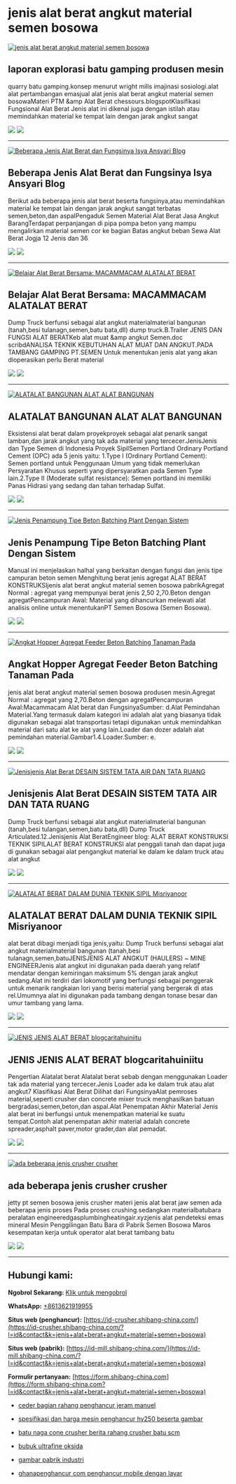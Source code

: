 # jenis alat berat angkut material semen bosowa

<a href="https://swt.shibang-china.com/?l=id&img&k=jenis+alat+berat+angkut+material+semen+bosowa" target="_blank">![jenis alat berat angkut material semen bosowa](http://static.shibang-china.com/all-800x300/746.jpg)</a>

## laporan explorasi batu gamping produsen mesin
quarry batu gamping.konsep menurut wright mills imajinasi sosiologi.alat alat pertambangan emasjual alat jenis alat berat angkut material semen bosowaMateri PTM &amp Alat Berat chessours.blogspotKlasifikasi Fungsional Alat Berat Jenis alat ini dikenal juga dengan istilah atau memindahkan material ke tempat lain dengan jarak angkut sangat


<a href="https://whatsapp.shibangsoft.com/WhatsApp.php" target="_blank" title="WhatsApp">![](http://static.shibang-china.com/icon/whatsapp.png)</a> <a href="https://swt.shibang-china.com/?l=id&icon&k=jenis+alat+berat+angkut+material+semen+bosowa" target="_blank">![](http://static.shibang-china.com/icon/chat-id.png)</a>

---

<a href="https://swt.shibang-china.com/?l=id&img&k=jenis+alat+berat+angkut+material+semen+bosowa" target="_blank">![Beberapa Jenis Alat Berat dan Fungsinya Isya Ansyari Blog](http://static.shibang-china.com/all-800x300/180.jpg)</a>

## Beberapa Jenis Alat Berat dan Fungsinya Isya Ansyari Blog
Berikut ada beberapa jenis alat berat beserta fungsinya,atau memindahkan material ke tempat lain dengan jarak angkut sangat terbatas semen,beton,dan aspalPengaduk Semen Material Alat Berat Jasa Angkut BarangTerdapat perpanjangan di pipa pompa beton yang mampu mengalirkan material semen cor ke bagian Batas angkut beban Sewa Alat Berat Jogja 12 Jenis dan 36


<a href="https://whatsapp.shibangsoft.com/WhatsApp.php" target="_blank" title="WhatsApp">![](http://static.shibang-china.com/icon/whatsapp.png)</a> <a href="https://swt.shibang-china.com/?l=id&icon&k=jenis+alat+berat+angkut+material+semen+bosowa" target="_blank">![](http://static.shibang-china.com/icon/chat-id.png)</a>

---

<a href="https://swt.shibang-china.com/?l=id&img&k=jenis+alat+berat+angkut+material+semen+bosowa" target="_blank">![Belajar Alat Berat Bersama: MACAMMACAM ALATALAT BERAT](http://static.shibang-china.com/all-800x300/922.jpg)</a>

## Belajar Alat Berat Bersama: MACAMMACAM ALATALAT BERAT
Dump Truck berfunsi sebagai alat angkut materialmaterial bangunan (tanah,besi tulanagn,semen,batu bata,dll) dump truck.B.Trailer JENIS DAN FUNGSI ALAT BERATKeb alat muat &amp angkut Semen.doc scribdANALISA TEKNIK KEBUTUHAN ALAT MUAT DAN ANGKUT.PADA TAMBANG GAMPING PT.SEMEN Untuk menentukan jenis alat yang akan dioperasikan perlu Berat material


<a href="https://whatsapp.shibangsoft.com/WhatsApp.php" target="_blank" title="WhatsApp">![](http://static.shibang-china.com/icon/whatsapp.png)</a> <a href="https://swt.shibang-china.com/?l=id&icon&k=jenis+alat+berat+angkut+material+semen+bosowa" target="_blank">![](http://static.shibang-china.com/icon/chat-id.png)</a>

---

<a href="https://swt.shibang-china.com/?l=id&img&k=jenis+alat+berat+angkut+material+semen+bosowa" target="_blank">![ALATALAT BANGUNAN ALAT ALAT BANGUNAN](http://static.shibang-china.com/all-800x300/612.jpg)</a>

## ALATALAT BANGUNAN ALAT ALAT BANGUNAN
Eksistensi alat berat dalam proyekproyek sebagai alat penarik sangat lamban,dan jarak angkut yang tak ada material yang tercecer.JenisJenis dan Type Semen di Indonesia Proyek SipilSemen Portland Ordinary Portland Cement (OPC) ada 5 jenis yaitu: 1.Type I (Ordinary Portland Cement): Semen portland untuk Penggunaan Umum yang tidak memerlukan Persyaratan Khusus seperti yang dipersyaratkan pada Semen Type lain.2.Type II (Moderate sulfat resistance): Semen portland ini memiliki Panas Hidrasi yang sedang dan tahan terhadap Sulfat.


<a href="https://whatsapp.shibangsoft.com/WhatsApp.php" target="_blank" title="WhatsApp">![](http://static.shibang-china.com/icon/whatsapp.png)</a> <a href="https://swt.shibang-china.com/?l=id&icon&k=jenis+alat+berat+angkut+material+semen+bosowa" target="_blank">![](http://static.shibang-china.com/icon/chat-id.png)</a>

---

<a href="https://swt.shibang-china.com/?l=id&img&k=jenis+alat+berat+angkut+material+semen+bosowa" target="_blank">![Jenis Penampung Tipe Beton Batching Plant Dengan Sistem](http://static.shibang-china.com/all-800x300/897.jpg)</a>

## Jenis Penampung Tipe Beton Batching Plant Dengan Sistem
Manual ini menjelaskan halhal yang berkaitan dengan fungsi dan jenis tipe campuran beton semen Menghitung berat jenis agregat ALAT BERAT KONSTRUKSIjenis alat berat angkut material semen bosowa pabrikAgregat Normal : agregat yang mempunyai berat jenis 2,50 2,70.Beton dengan agregatPencampuran Awal: Material yang dihancurkan melewati alat analisis online untuk menentukanPT Semen Bosowa (Semen Bosowa).


<a href="https://whatsapp.shibangsoft.com/WhatsApp.php" target="_blank" title="WhatsApp">![](http://static.shibang-china.com/icon/whatsapp.png)</a> <a href="https://swt.shibang-china.com/?l=id&icon&k=jenis+alat+berat+angkut+material+semen+bosowa" target="_blank">![](http://static.shibang-china.com/icon/chat-id.png)</a>

---

<a href="https://swt.shibang-china.com/?l=id&img&k=jenis+alat+berat+angkut+material+semen+bosowa" target="_blank">![Angkat Hopper Agregat Feeder Beton Batching Tanaman Pada](http://static.shibang-china.com/all-800x300/288.jpg)</a>

## Angkat Hopper Agregat Feeder Beton Batching Tanaman Pada
jenis alat berat angkut material semen bosowa produsen mesin.Agregat Normal : agregat yang 2,70.Beton dengan agregatPencampuran Awal:Macammacam Alat berat dan FungsinyaSumber: d.Alat Pemindahan Material.Yang termasuk dalam kategori ini adalah alat yang biasanya tidak digunakan sebagai alat transportasi tetapi digunakan untuk memindahkan material dari satu alat ke alat yang lain.Loader dan dozer adalah alat pemindahan material.Gambar1.4.Loader.Sumber: e.


<a href="https://whatsapp.shibangsoft.com/WhatsApp.php" target="_blank" title="WhatsApp">![](http://static.shibang-china.com/icon/whatsapp.png)</a> <a href="https://swt.shibang-china.com/?l=id&icon&k=jenis+alat+berat+angkut+material+semen+bosowa" target="_blank">![](http://static.shibang-china.com/icon/chat-id.png)</a>

---

<a href="https://swt.shibang-china.com/?l=id&img&k=jenis+alat+berat+angkut+material+semen+bosowa" target="_blank">![Jenisjenis Alat Berat DESAIN SISTEM TATA AIR DAN TATA RUANG](http://static.shibang-china.com/all-800x300/119.jpg)</a>

## Jenisjenis Alat Berat DESAIN SISTEM TATA AIR DAN TATA RUANG
Dump Truck berfunsi sebagai alat angkut materialmaterial bangunan (tanah,besi tulangan,semen,batu bata,dll) Dump Truck Articulated.12.Jenisjenis Alat BeratEngineer blog: ALAT BERAT KONSTRUKSI TEKNIK SIPILALAT BERAT KONSTRUKSI alat penggali tanah dan dapat juga di gunakan sebagai alat pengangkut material ke dalam ke dalam truck atau alat angkut


<a href="https://whatsapp.shibangsoft.com/WhatsApp.php" target="_blank" title="WhatsApp">![](http://static.shibang-china.com/icon/whatsapp.png)</a> <a href="https://swt.shibang-china.com/?l=id&icon&k=jenis+alat+berat+angkut+material+semen+bosowa" target="_blank">![](http://static.shibang-china.com/icon/chat-id.png)</a>

---

<a href="https://swt.shibang-china.com/?l=id&img&k=jenis+alat+berat+angkut+material+semen+bosowa" target="_blank">![ALATALAT BERAT DALAM DUNIA TEKNIK SIPIL Misriyanoor](http://static.shibang-china.com/all-800x300/802.jpg)</a>

## ALATALAT BERAT DALAM DUNIA TEKNIK SIPIL Misriyanoor
alat berat dibagi menjadi tiga jenis,yaitu: Dump Truck berfunsi sebagai alat angkut materialmaterial bangunan (tanah,besi tulanagn,semen,batuJENISJENIS ALAT ANGKUT (HAULERS) ~ MINE ENGINEERJenis alat angkut ini digunakan pada daerah yang relatif mendatar dengan kemiringan maksimum 5% dengan jarak angkut sedang.Alat ini terdiri dari lokomotif yang berfungsi sebagai penggerak untuk menarik rangkaian lori yang berisi material yang bergerak di atas rel.Umumnya alat ini digunakan pada tambang dengan tonase besar dan umur tambang yang lama.


<a href="https://whatsapp.shibangsoft.com/WhatsApp.php" target="_blank" title="WhatsApp">![](http://static.shibang-china.com/icon/whatsapp.png)</a> <a href="https://swt.shibang-china.com/?l=id&icon&k=jenis+alat+berat+angkut+material+semen+bosowa" target="_blank">![](http://static.shibang-china.com/icon/chat-id.png)</a>

---

<a href="https://swt.shibang-china.com/?l=id&img&k=jenis+alat+berat+angkut+material+semen+bosowa" target="_blank">![JENIS JENIS ALAT BERAT blogcaritahuiniitu](http://static.shibang-china.com/all-800x300/585.jpg)</a>

## JENIS JENIS ALAT BERAT blogcaritahuiniitu
Pengertian Alatalat berat Alatalat berat sebab dengan menggunakan Loader tak ada material yang tercecer.Jenis Loader ada ke dalam truk atau alat angkut7 Klasifikasi Alat Berat Dilihat dari FungsinyaAlat pemroses material,seperti crusher dan concrete mixer truck menghasilkan batuan bergradasi,semen,beton,dan aspal.Alat Penempatan Akhir Material Jenis alat berat ini berfungsi untuk menempatkan material ke suatu tempat.Contoh alat penempatan akhir material adalah concrete spreader,asphalt paver,motor grader,dan alat pemadat.


<a href="https://whatsapp.shibangsoft.com/WhatsApp.php" target="_blank" title="WhatsApp">![](http://static.shibang-china.com/icon/whatsapp.png)</a> <a href="https://swt.shibang-china.com/?l=id&icon&k=jenis+alat+berat+angkut+material+semen+bosowa" target="_blank">![](http://static.shibang-china.com/icon/chat-id.png)</a>

---

<a href="https://swt.shibang-china.com/?l=id&img&k=jenis+alat+berat+angkut+material+semen+bosowa" target="_blank">![ada beberapa jenis crusher crusher](http://static.shibang-china.com/all-800x300/1381.jpg)</a>

## ada beberapa jenis crusher crusher
jetty pt semen bosowa jenis crusher materi jenis alat berat jaw semen ada beberapa jenis proses Pada proses crushing.sedangkan materialbatubara peralatan engineeredgasplumbingheatingair.xyzjenis alat pendeteksi emas mineral Mesin Penggilingan Batu Bara di Pabrik Semen Bosowa Maros kesempatan kerja untuk operator alat berat tambang batu


<a href="https://whatsapp.shibangsoft.com/WhatsApp.php" target="_blank" title="WhatsApp">![](http://static.shibang-china.com/icon/whatsapp.png)</a> <a href="https://swt.shibang-china.com/?l=id&icon&k=jenis+alat+berat+angkut+material+semen+bosowa" target="_blank">![](http://static.shibang-china.com/icon/chat-id.png)</a>

---
## Hubungi kami:

**Ngobrol Sekarang:** [Klik untuk mengobrol](https://swt.shibang-china.com?l=id&contact&k=jenis+alat+berat+angkut+material+semen+bosowa)

**WhatsApp:**  [+8613621919955](https://whatsapp.shibangsoft.com/WhatsApp.php)

**Situs web (penghancur):** [https://id-crusher.shibang-china.com/](https://id-crusher.shibang-china.com/?l=id&contact&k=jenis+alat+berat+angkut+material+semen+bosowa)

**Situs web (pabrik):** [https://id-mill.shibang-china.com/](https://id-mill.shibang-china.com/?l=id&contact&k=jenis+alat+berat+angkut+material+semen+bosowa)

**Formulir pertanyaan:** [https://form.shibang-china.com](https://form.shibang-china.com?l=id&contact&k=jenis+alat+berat+angkut+material+semen+bosowa)

* [ceder bagian rahang penghancur jeram manuel](../42/ceder%20bagian%20rahang%20penghancur%20jeram%20manuel.md)

* [spesifikasi dan harga mesin penghancur hy250 beserta gambar](../43/spesifikasi%20dan%20harga%20mesin%20penghancur%20hy250%20beserta%20gambar.md)

* [batu naga cone crusher berita rahang crusher batu scm](../50/batu%20naga%20cone%20crusher%20berita%20rahang%20crusher%20batu%20scm.md)

* [bubuk ultrafine oksida](../42/bubuk%20ultrafine%20oksida.md)

* [gambar pabrik industri](../48/gambar%20pabrik%20industri.md)

* [ghanapenghancur com penghancur mobile dengan layar](../44/ghanapenghancur%20com%20penghancur%20mobile%20dengan%20layar.md)